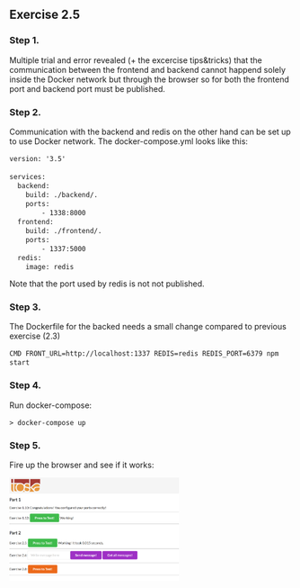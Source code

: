 ## Exercise 2.5

### Step 1.
Multiple trial and error revealed (+ the excercise tips&tricks) that the communication between the frontend and backend cannot happend solely inside the Docker network but 
through the browser so for both the frontend port and backend port must be published.

### Step 2. 

Communication with the backend and redis on the other hand can be set up to use Docker network. The docker-compose.yml looks like this:
```
version: '3.5'

services:
  backend:
    build: ./backend/.
    ports:
        - 1338:8000
  frontend:
    build: ./frontend/.
    ports: 
        - 1337:5000
  redis:
    image: redis
 ```
 Note that the port used by redis is not not published.
 
 ### Step 3.
 
 The Dockerfile for the backed needs a small change compared to previous exercise (2.3)
 ```
 CMD FRONT_URL=http://localhost:1337 REDIS=redis REDIS_PORT=6379 npm start
 ```
 
 ### Step 4.
 
 Run docker-compose:
 ```
 > docker-compose up
 ```
 ### Step 5.
 
 Fire up the browser and see if it works:
 
 <img src=screenshot.png width="60%">
